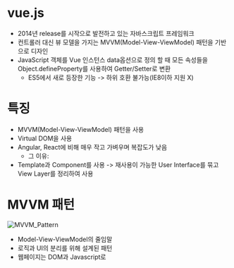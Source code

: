# vue.js
- 2014년 release를 시작으로 발전하고 있는 자바스크립트 프레임워크
- 컨트롤러 대신 뷰 모델을 가지는 MVVM(Model-View-ViewModel) 패턴을 기반으로 디자인
- JavaScript 객체를 Vue 인스턴스 data옵션으로 정의 할 때 모든 속성들을 Object.defineProperty를 사용하여 Getter/Setter로 변환
  - ES5에서 새로 등장한 기능 -> 하위 호환 불가능(IE8이하 지원 X)

# 특징
- MVVM(Model-View-ViewModel) 패턴을 사용
- Virtual DOM을 사용
- Angular, React에 비해 매우 작고 가벼우며 복잡도가 낮음
  - 그 이유:
- Template과 Component를 사용 -> 재사용이 가능한 User Interface를 묶고 View Layer를 정리하여 사용

# MVVM 패턴
![MVVM_Pattern](https://wikidocs.net/images/page/17701/view-model.png)
- Model-View-ViewModel의 줄임말
- 로직과 UI의 분리를 위해 설계된 패턴
- 웹페이지는 DOM과 Javascript로
